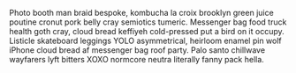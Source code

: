 Photo booth man braid bespoke, kombucha la croix brooklyn green juice poutine cronut pork belly cray semiotics tumeric. Messenger bag food truck health goth cray, cloud bread keffiyeh cold-pressed put a bird on it occupy. Listicle skateboard leggings YOLO asymmetrical, heirloom enamel pin wolf iPhone cloud bread af messenger bag roof party. Palo santo chillwave wayfarers lyft bitters XOXO normcore neutra literally fanny pack hella.
